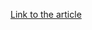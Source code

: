 [Link to the article](https://www.securityweek.com/new-eu-regulation-establishes-european-cybersecurity-shield/)

